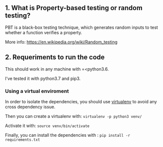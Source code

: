 ## 1. What is Property-based testing or random testing?
PBT is a black-box testing technique, which generates random inputs to test whether a function verifies a property.

More info: https://en.wikipedia.org/wiki/Random_testing

## 2. Requeriments to run the code
This should work in any machine with =<python3.6.

I've tested it with python3.7 and pip3.

### Using a virtual enviroment
In order to isolate the dependencies, you should use [virtualenv](https://docs.python-guide.org/dev/virtualenvs/) to avoid any cross dependency issue.

Then you can create a virtualenv with: ```virtualenv -p python3 venv/```

Activate it with: ```source venv/bin/activate```

Finally, you can install the dependencies with : ```pip install -r requirements.txt```
